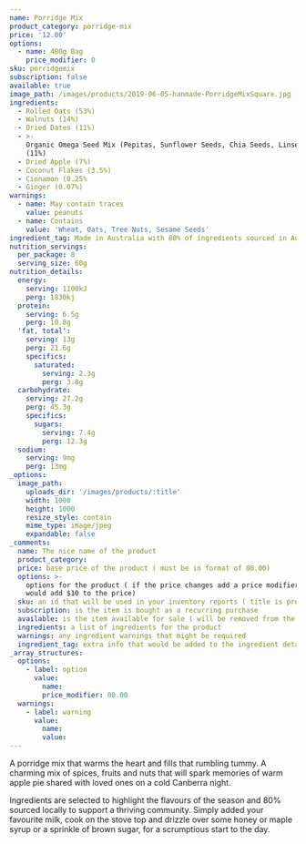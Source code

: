 ```yaml
---
name: Porridge Mix
product_category: porridge-mix
price: '12.00'
options:
  - name: 480g Bag
    price_modifier: 0
sku: porridgemix
subscription: false
available: true
image_path: /images/products/2019-06-05-hanmade-PorridgeMixSquare.jpg
ingredients:
  - Rolled Oats (53%)
  - Walnuts (14%)
  - Dried Dates (11%)
  - >-
    Organic Omega Seed Mix (Pepitas, Sunflower Seeds, Chia Seeds, Linseeds)
    (11%)
  - Dried Apple (7%)
  - Coconut Flakes (3.5%)
  - Cinnamon (0.25%
  - Ginger (0.07%)
warnings:
  - name: May contain traces
    value: peanuts
  - name: Contains
    value: 'Wheat, Oats, Tree Nuts, Sesame Seeds'
ingredient_tag: Made in Australia with 80% of ingredients sourced in Australia
nutrition_servings:
  per_package: 8
  serving_size: 60g
nutrition_details:
  energy:
    serving: 1100kJ
    perg: 1830kj
  protein:
    serving: 6.5g
    perg: 10.8g
  'fat, total':
    serving: 13g
    perg: 21.6g
    specifics:
      saturated:
        serving: 2.3g
        perg: 3.8g
  carbohydrate:
    serving: 27.2g
    perg: 45.3g
    specifics:
      sugars:
        serving: 7.4g
        perg: 12.3g
  sodium:
    serving: 9mg
    perg: 13mg
_options:
  image_path:
    uploads_dir: '/images/products/:title'
    width: 1000
    height: 1000
    resize_style: contain
    mime_type: image/jpeg
    expandable: false
_comments:
  name: The nice name of the product
  product_category:
  price: base price of the product ( must be in format of 00.00)
  options: >-
    options for the product ( if the price changes add a price modifier +10.00
    would add $10 to the price)
  sku: an id that will be used in your inventory reports ( title is probably good )
  subscription: is the item is bought as a recurring purchase
  available: is the item available for sale ( will be removed from the site )
  ingredients: a list of ingredients for the product
  warnings: any ingredient warnings that might be required
  ingredient_tag: extra info that would be added to the ingredient details
_array_structures:
  options:
    - label: option
      value:
        name:
        price_modifier: 00.00
  warnings:
    - label: warning
      value:
        name:
        value:
---
```


A porridge mix that warms the heart and fills that rumbling tummy. A charming mix of spices, fruits and nuts that will spark memories of warm apple pie shared with loved ones on a cold Canberra night.&nbsp;

Ingredients are selected to highlight the flavours of the season and 80% sourced locally to support a thriving community. Simply added your favourite milk, cook on the stove top and drizzle over some honey or maple syrup or a sprinkle of brown sugar, for a scrumptious start to the day.&nbsp;